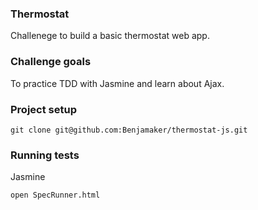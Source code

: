 ### Thermostat ## 
Challenege to build a basic thermostat web app.

### Challenge goals ###
To practice TDD with Jasmine and learn about Ajax.

### Project setup ###
`git clone git@github.com:Benjamaker/thermostat-js.git`

### Running tests ###
Jasmine

`open SpecRunner.html`